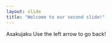 ```yaml
---
layout: slide
title: "Welcome to our second slide!"
---
```

Asakujaku
Use the left arrow to go back!
